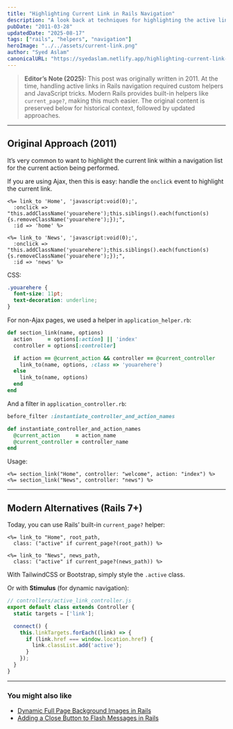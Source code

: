 ```yaml
---
title: "Highlighting Current Link in Rails Navigation"
description: "A look back at techniques for highlighting the active link in Rails navigation, with modern alternatives using current_page? and Stimulus."
pubDate: "2011-03-28"
updatedDate: "2025-08-17"
tags: ["rails", "helpers", "navigation"]
heroImage: "../../assets/current-link.png"
author: "Syed Aslam"
canonicalURL: "https://syedaslam.netlify.app/highlighting-current-link-within-a-navigation-list-in-rails/"
---
```


> **Editor’s Note (2025):**
> This post was originally written in 2011. At the time, handling active links in Rails navigation required custom helpers and JavaScript tricks. Modern Rails provides built-in helpers like `current_page?`, making this much easier. The original content is preserved below for historical context, followed by updated approaches.

---

## Original Approach (2011)

It’s very common to want to highlight the current link within a navigation list for the current action being performed.

If you are using Ajax, then this is easy: handle the `onclick` event to highlight the current link.

```erb
<%= link_to 'Home', 'javascript:void(0);',
  :onclick => "this.addClassName('youarehere');this.siblings().each(function(s){s.removeClassName('youarehere');});",
  :id => 'home' %>

<%= link_to 'News', 'javascript:void(0);',
  :onclick => "this.addClassName('youarehere');this.siblings().each(function(s){s.removeClassName('youarehere');});",
  :id => 'news' %>
```

CSS:

```css
.youarehere {
  font-size: 11pt;
  text-decoration: underline;
}
```

For non-Ajax pages, we used a helper in `application_helper.rb`:

```ruby
def section_link(name, options)
  action     = options[:action] || 'index'
  controller = options[:controller]

  if action == @current_action && controller == @current_controller
    link_to(name, options, :class => 'youarehere')
  else
    link_to(name, options)
  end
end
```

And a filter in `application_controller.rb`:

```ruby
before_filter :instantiate_controller_and_action_names

def instantiate_controller_and_action_names
  @current_action     = action_name
  @current_controller = controller_name
end
```

Usage:

```erb
<%= section_link("Home", controller: "welcome", action: "index") %>
<%= section_link("News", controller: "news") %>
```

---

## Modern Alternatives (Rails 7+)

Today, you can use Rails’ built-in `current_page?` helper:

```erb
<%= link_to "Home", root_path,
  class: ("active" if current_page?(root_path)) %>

<%= link_to "News", news_path,
  class: ("active" if current_page?(news_path)) %>
```

With TailwindCSS or Bootstrap, simply style the `.active` class.

Or with **Stimulus** (for dynamic navigation):

```javascript
// controllers/active_link_controller.js
export default class extends Controller {
  static targets = ['link'];

  connect() {
    this.linkTargets.forEach((link) => {
      if (link.href === window.location.href) {
        link.classList.add('active');
      }
    });
  }
}
```

---

### You might also like

- [Dynamic Full Page Background Images in Rails](/blog/dynamic-full-page-background-images-in-rails)
- [Adding a Close Button to Flash Messages in Rails](/blog/adding-a-close-button-to-flash-messages-in-rails)
